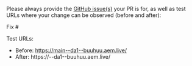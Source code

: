 Please always provide the [GitHub issue(s)](../issues) your PR is for, as well as test URLs where your change can be observed (before and after):

Fix #<gh-issue-id>

Test URLs:
- Before: https://main--da1--buuhuu.aem.live/
- After: https://<branch>--da1--buuhuu.aem.live/
